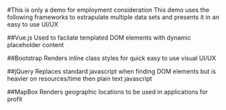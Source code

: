 #This is only a demo for employment consideration
This demo uses the following frameworks to estrapulate multiple data sets and presents it in an easy to use UI/UX

##Vue.js
Used to facilate templated DOM elements with dynamic placeholder content

##Bootstrap
Renders inline class styles for quick easy to use visual UI/UX

##jQuery
Replaces standard javascript when finding DOM elements but is heavier on resources/time then plain text javascript

##MapBox
Renders geographic locations to be used in applications for profit